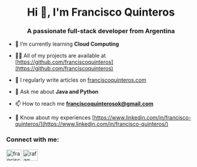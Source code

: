 <h1 align="center">Hi 👋, I'm Francisco Quinteros</h1>
<h3 align="center">A passionate full-stack developer from Argentina</h3>

- 🌱 I’m currently learning **Cloud Computing**

- 👨‍💻 All of my projects are available at [https://github.com/franciscoquinteros](https://github.com/franciscoquinteros)

- 📝 I regularly write articles on [franciscoquinteros.com](franciscoquinteros.com)

- 💬 Ask me about **Java and Python**

- 📫 How to reach me **franciscoquinterosok@gmail.com**

- 📄 Know about my experiences [https://www.linkedin.com/in/francisco-quinteros/](https://www.linkedin.com/in/francisco-quinteros/)

<h3 align="left">Connect with me:</h3>
<p align="left">
<a href="https://linkedin.com/in/francisco-quinteros" target="blank"><img align="center" src="https://raw.githubusercontent.com/rahuldkjain/github-profile-readme-generator/master/src/images/icons/Social/linked-in-alt.svg" alt="francisco-quinteros" height="30" width="40" /></a>
<a href="https://fb.com/rafaq" target="blank"><img align="center" src="https://raw.githubusercontent.com/rahuldkjain/github-profile-readme-generator/master/src/images/icons/Social/facebook.svg" alt="rafaq" height="30" width="40" /></a>
</p>

